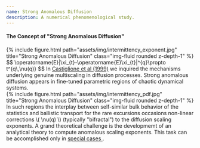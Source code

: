 ```yaml
---
name: Strong Anomalous Diffusion
description: A numerical phenomenological study.
---
```


<!--
<figure>
<p><img src="/assets/img/intermittency_pdf.jpg" alt="Image"></p>
<figcaption> $$ \operatorname{E}|\xi_{t}-\operatorname{E}\xi_{t}|^{q}\propto t^{q\,\nu(q)} $$</figcaption>
</figure>
-->
<h4> The Concept of "Strong Anomalous Diffusion"</h4>
<div class="row">
    <div class="col-sm-4 mt-3 mt-md-0">
        {% include figure.html path="assets/img/intermittency_exponent.jpg" title="Strong Anomalous Diffusion" class="img-fluid rounded z-depth-1" %}
    </div>
    <div class="col-sm-4 mt-3 mt-md-0">
$$ \operatorname{E}|\xi_{t}-\operatorname{E}\xi_{t}|^{q}\propto t^{q\,\nu(q)} $$
In  <a href="/publications#10.1016/S0167-2789(99)00031-7">Castiglione et al (1999)</a> we inquired the mechanisms
underlying genuine multiscaling in diffusion processes. Strong anomalous diffusion appears in fine-tuned parametric regions of chaotic dynamical systems. 
    </div>
    <div class="col-sm-4 mt-3 mt-md-0">
        {% include figure.html path="assets/img/intermittency_pdf.jpg" title="Strong Anomalous Diffusion" class="img-fluid rounded z-depth-1" %}
    </div>
</div>
<div class="caption">
In such regions the interplay between self-similar bulk behavior of the statistics and ballistic transport for the rare excursions occasions non-linear corrections \( \nu(q) \) (typically "bifractal") to the diffusion scaling exponents.
A grand theoretical challenge is the developmemt of an analytical theory to compute anomalous scaling exponents. This task can be accomplished only in <a href="#10.1007/s10955-006-9205-9" > special cases </a>.
</div>
